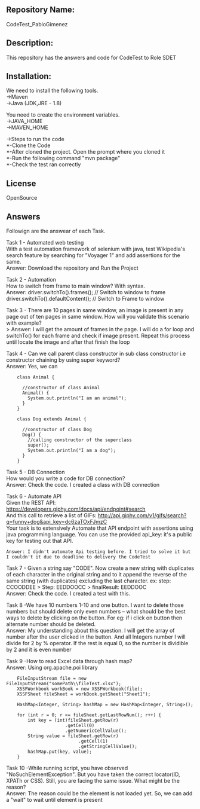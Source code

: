 ## Repository Name: 
CodeTest_PabloGimenez

## Description:
This repository has the answers and code for CodeTest to Role SDET

## Installation:
We need to install the following tools.  
->Maven  
->Java (JDK,JRE - 1.8)

You need to create the environment variables.  
->JAVA_HOME  
->MAVEN_HOME  

->Steps to run the code  
*-Clone the Code  
*-After cloned the project. Open the prompt where you cloned it  
*-Run the following command "mvn package"  
*-Check the test ran correctly

## License 
OpenSource

## Answers
Followign are the answear of each Task.  
  
Task 1 - Automated web testing   
	 With a test automation framework of selenium with java, test Wikipedia's search feature by searching for "Voyager 1" and add assertions for the same.  
	Answer: Download the repository and Run the Project  
  
Task 2 - Automation  
	 How to switch from frame to main window? With syntax.  
	Answer:	driver.switchTo().frames();           // Switch to window to frame  
		driver.switchTo().defaultContent();  // Switch to Frame to window  
  
Task 3 - There are 10 pages in same window, an image is present in any page out of ten pages in same window. How will you validate this scenario with example?  
	> Answer: I will get the amount of frames in the page. I will do a for loop and switchTo() for each frame and check if image present. Repeat this process until locate the image and after that finish the loop  
  
Task 4 - Can we call parent class constructor in sub class constructor i.e constructor chaining by using super keyword?  
	Answer: Yes, we can  
  
		class Animal {  
  
		  //constructor of class Animal  
		  Animal() {  
			System.out.println("I am an animal");  
		  }  
		}  
  
		class Dog extends Animal {  
  
		  //constructor of class Dog  
		  Dog() {  
			//calling constructor of the superclass  
			super();  
			System.out.println("I am a dog");  
		  }  
		}  
		  
Task 5 - DB Connection  
	 How would you write a code for DB connection?  
	Answer: Check the code. I created a class with DB connection  
  
Task 6 - Automate API   
Given the REST API: https://developers.giphy.com/docs/api/endpoint#search  
And this call to retrieve a list of GIFs: http://api.giphy.com/v1/gifs/search?q=funny+dog&api_key=dc6zaTOxFJmzC  
Your task is to extensively Automate that API endpoint with assertions using java programming language. You can use the provided api_key: it's a public key for testing out that API.  
  
	Answer: I didn't automate Api testing before. I tried to solve it but I couldn't it due to deadline to delivery the CodeTest   
  
Task 7 - Given a string say "CODE". Now create a new string with duplicates of each character in the original string and to it append the reverse of the same string (with duplicates) excluding the last character.  ex: step: CCOODDEE > Step: EEDDOOCC > finalResult: EEDDOOC  
	Answer: Check the code. I created a test with this.  
  
Task 8 -We have 10 numbers 1-10 and one button. I want to delete those numbers but should delete only even numbers – what should be the best ways to delete by clicking on the button. For eg: if i click on button then alternate number should be deleted.  
	Answer: My understanding about this question. I will get the array of number after the user clicked in the button. And all Integers number I will divide for 2 by % operator. If the rest is equal 0, so the number is dividible by 2 and it is even number  
  
Task 9 -How to read Excel data through hash map?  
	Answer: Using org.apache.poi library  
								
		FileInputStream file = new FileInputStream("somePath\\fileTest.xlsx");  
		XSSFWorkbook workBook = new XSSFWorkbook(file);  
		XSSFSheet fileSheet = workBook.getSheet("Sheet1");  
		  
		HashMap<Integer, String> hashMap = new HashMap<Integer, String>();  
		
		for (int r = 0; r <= fileSheet.getLastRowNum(); r++) {  
			int key = (int)fileSheet.getRow(r)  
						  .getCell(0)  
						  .getNumericCellValue();  
			String value = fileSheet.getRow(r)  
							   .getCell(1)  
							   .getStringCellValue();  
			hashMap.put(key, value);  
		}  
		
Task 10 -While running script, you have observed "NoSuchElementException". But you have taken the correct locator(ID, XPATh or CSS). Still, you are facing the same issue. What might be the reason?  
	Answer: The reason could be the element is not loaded yet. So, we can add a "wait" to wait until element is present  
 

	


